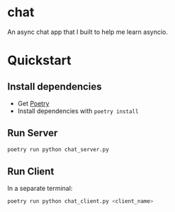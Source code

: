 # chat
An async chat app that I built to help me learn asyncio.

# Quickstart
## Install dependencies
- Get [Poetry](https://python-poetry.org)
- Install dependencies with `poetry install`

## Run Server
```bash
poetry run python chat_server.py
```

## Run Client
In a separate terminal:
```bash
poetry run python chat_client.py <client_name>
```

# 